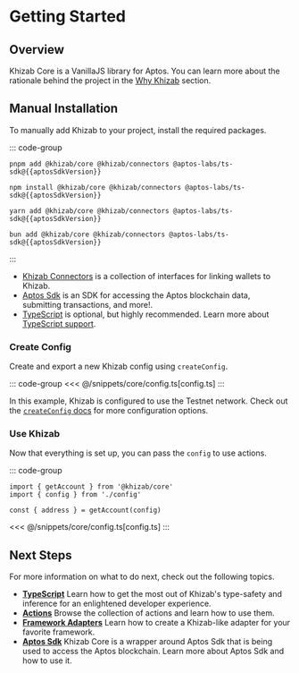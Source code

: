 <script setup>
import packageJson from '../../packages/core/package.json'

const aptosSdkVersion = packageJson.peerDependencies["@aptos-labs/ts-sdk"]
</script>

# Getting Started

## Overview

Khizab Core is a VanillaJS library for Aptos. You can learn more about the rationale behind the project in the [Why Khizab](/core/why) section.

## Manual Installation

To manually add Khizab to your project, install the required packages.

::: code-group
```bash-vue [pnpm]
pnpm add @khizab/core @khizab/connectors @aptos-labs/ts-sdk@{{aptosSdkVersion}}
```

```bash-vue [npm]
npm install @khizab/core @khizab/connectors @aptos-labs/ts-sdk@{{aptosSdkVersion}}
```

```bash-vue [yarn]
yarn add @khizab/core @khizab/connectors @aptos-labs/ts-sdk@{{aptosSdkVersion}}
```

```bash-vue [bun]
bun add @khizab/core @khizab/connectors @aptos-labs/ts-sdk@{{aptosSdkVersion}}
```
:::

- [Khizab Connectors](/core/api/connectors) is a collection of interfaces for linking wallets to Khizab.
- [Aptos Sdk](https://github.com/aptos-labs/aptos-ts-sdk) is an SDK for accessing the Aptos blockchain data, submitting transactions, and more!.
- [TypeScript](/react/typescript) is optional, but highly recommended. Learn more about [TypeScript support](/core/typescript).

### Create Config

Create and export a new Khizab config using `createConfig`.

::: code-group
<<< @/snippets/core/config.ts[config.ts]
:::

In this example, Khizab is configured to use the Testnet network. Check out the [`createConfig` docs](/core/api/createConfig) for more configuration options.

### Use Khizab

Now that everything is set up, you can pass the `config` to use actions.

::: code-group
```tsx [index.ts]
import { getAccount } from '@khizab/core'
import { config } from './config'

const { address } = getAccount(config)
```
<<< @/snippets/core/config.ts[config.ts]
:::

## Next Steps

For more information on what to do next, check out the following topics.

- [**TypeScript**](/core/typescript) Learn how to get the most out of Khizab's type-safety and inference for an enlightened developer experience.
- [**Actions**](/core/api/actions) Browse the collection of actions and learn how to use them.
- [**Framework Adapters**](/core/guides/framework-adapters) Learn how to create a Khizab-like adapter for your favorite framework.
- [**Aptos Sdk**](https://github.com/aptos-labs/aptos-sdk) Khizab Core is a wrapper around Aptos Sdk that is being used to access the Aptos blockchain. Learn more about Aptos Sdk and how to use it.
